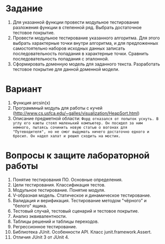 # Задание

1. Для указанной функции провести модульное тестирование разложения функции в степенной ряд. Выбрать достаточное
   тестовое покрытие.
2. Провести модульное тестирование указанного алгоритма. Для этого выбрать характерные точки внутри алгоритма, и для
   предложенных самостоятельно наборов исходных данных записать последовательность попадания в характерные точки.
   Сравнить последовательность попадания с эталонной.
3. Сформировать доменную модель для заданного текста. Разработать тестовое покрытие для данной доменной модели.

# Вариант

1. Функция arcsin(x)
2. Программный модуль для работы с кучей (http://www.cs.usfca.edu/~galles/visualization/HeapSort.html)
3. Описание предметной
   области: `Форд отказался от попыток уснуть. В углу его каюты стоял маленький компьютер. Он посидел за ним немного, пытаясь сочинить новую статью о вогонах для "Путеводителя", но не смог выдумать ничего достаточно едкого и бросил. Он надел халат и решил сходить на мостик.`

# Вопросы к защите лабораторной работы

1. Понятие тестирования ПО. Основные определения.
2. Цели тестирования. Классификация тестов.
3. Модульное тестирование. Понятие модуля.
4. V-образная модель. Статическое и динамическое тестирование.
5. Валидация и верификация. Тестирование методом "чёрного" и "белого" ящика.
6. Тестовый случай, тестовый сценарий и тестовое покрытие.
7. Анализ эквивалентности.
8. Таблицы решений и таблицы переходов.
9. Регрессионное тестирование.
10. Библиотека JUnit. Особенности API. Класс junit.framework.Assert.
11. Отличия JUnit 3 от JUnit 4.

